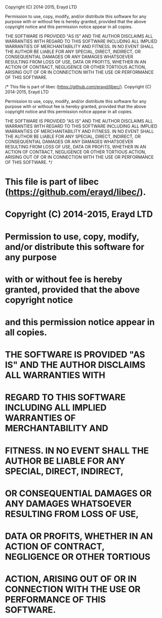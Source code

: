 Copyright (C) 2014-2015, Erayd LTD

Permission to use, copy, modify, and/or distribute this software for any purpose
with or without fee is hereby granted, provided that the above copyright notice
and this permission notice appear in all copies.

THE SOFTWARE IS PROVIDED "AS IS" AND THE AUTHOR DISCLAIMS ALL WARRANTIES WITH
REGARD TO THIS SOFTWARE INCLUDING ALL IMPLIED WARRANTIES OF MERCHANTABILITY AND
FITNESS. IN NO EVENT SHALL THE AUTHOR BE LIABLE FOR ANY SPECIAL, DIRECT, INDIRECT,
OR CONSEQUENTIAL DAMAGES OR ANY DAMAGES WHATSOEVER RESULTING FROM LOSS OF USE,
DATA OR PROFITS, WHETHER IN AN ACTION OF CONTRACT, NEGLIGENCE OR OTHER TORTIOUS
ACTION, ARISING OUT OF OR IN CONNECTION WITH THE USE OR PERFORMANCE OF THIS SOFTWARE.

/*
This file is part of libec (https://github.com/erayd/libec/).
Copyright (C) 2014-2015, Erayd LTD

Permission to use, copy, modify, and/or distribute this software for any purpose
with or without fee is hereby granted, provided that the above copyright notice
and this permission notice appear in all copies.

THE SOFTWARE IS PROVIDED "AS IS" AND THE AUTHOR DISCLAIMS ALL WARRANTIES WITH
REGARD TO THIS SOFTWARE INCLUDING ALL IMPLIED WARRANTIES OF MERCHANTABILITY AND
FITNESS. IN NO EVENT SHALL THE AUTHOR BE LIABLE FOR ANY SPECIAL, DIRECT, INDIRECT,
OR CONSEQUENTIAL DAMAGES OR ANY DAMAGES WHATSOEVER RESULTING FROM LOSS OF USE,
DATA OR PROFITS, WHETHER IN AN ACTION OF CONTRACT, NEGLIGENCE OR OTHER TORTIOUS
ACTION, ARISING OUT OF OR IN CONNECTION WITH THE USE OR PERFORMANCE OF THIS SOFTWARE.
*/

#
# This file is part of libec (https://github.com/erayd/libec/).
# Copyright (C) 2014-2015, Erayd LTD
#
# Permission to use, copy, modify, and/or distribute this software for any purpose
# with or without fee is hereby granted, provided that the above copyright notice
# and this permission notice appear in all copies.
#
# THE SOFTWARE IS PROVIDED "AS IS" AND THE AUTHOR DISCLAIMS ALL WARRANTIES WITH
# REGARD TO THIS SOFTWARE INCLUDING ALL IMPLIED WARRANTIES OF MERCHANTABILITY AND
# FITNESS. IN NO EVENT SHALL THE AUTHOR BE LIABLE FOR ANY SPECIAL, DIRECT, INDIRECT,
# OR CONSEQUENTIAL DAMAGES OR ANY DAMAGES WHATSOEVER RESULTING FROM LOSS OF USE,
# DATA OR PROFITS, WHETHER IN AN ACTION OF CONTRACT, NEGLIGENCE OR OTHER TORTIOUS
# ACTION, ARISING OUT OF OR IN CONNECTION WITH THE USE OR PERFORMANCE OF THIS SOFTWARE.

